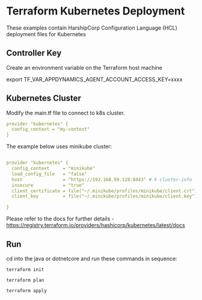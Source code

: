 # Terraform Kubernetes Deployment

These examples contain HarshipCorp Configuration Language (HCL)  deployment files for Kubernetes

## Controller Key

Create an environment variable on the Terraform host machine  

export TF_VAR_APPDYNAMICS_AGENT_ACCOUNT_ACCESS_KEY=xxxx

## Kubernetes Cluster

Modify the main.tf file to connect to k8s cluster. 

```yaml
provider "kubernetes" {
  config_context = "my-context"
}
```

The example below uses minikube cluster: 

```yaml 

provider "kubernetes" {
  config_context     = "minikube"
  load_config_file   = "false"
  host               = "https://192.168.99.128:8443" # k cluster-info 
  insecure           = "true"
  client_certificate = file("~/.minikube/profiles/minikube/client.crt")
  client_key         = file("~/.minikube/profiles/minikube/client.key")

}

```

Please refer to the docs for further details -
 https://registry.terraform.io/providers/hashicorp/kubernetes/latest/docs

## Run 

cd into the java or dotnetcore and run these commands in sequence: 

`terraform init` 

`terraform plan`

`terraform apply`


